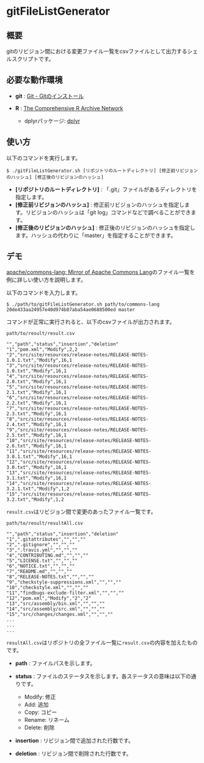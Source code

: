 # gitFileListGenerator

## 概要

gitのリビジョン間における変更ファイル一覧をcsvファイルとして出力するシェルスクリプトです。

## 必要な動作環境

- **git** : [Git - Gitのインストール](https://git-scm.com/book/ja/v1/%E4%BD%BF%E3%81%84%E5%A7%8B%E3%82%81%E3%82%8B-Git%E3%81%AE%E3%82%A4%E3%83%B3%E3%82%B9%E3%83%88%E3%83%BC%E3%83%AB)
- **R** : [The Comprehensive R Archive Network](https://cran.r-project.org/)

  - dplyrパッケージ: [dplyr](https://cran.r-project.org/web/packages/dplyr/README.html)

## 使い方

以下のコマンドを実行します。

```
$ ./gitFileListGenerator.sh [リポジトリのルートディレクトリ] [修正前リビジョンのハッシュ] [修正後のリビジョンのハッシュ]
```

- **[リポジトリのルートディレクトリ]** : 「.git」ファイルがあるディレクトリを指定します。
- **[修正前リビジョンのハッシュ]** : 修正前リビジョンのハッシュを指定します。リビジョンのハッシュは「git log」コマンドなどで調べることができます。
- **[修正後のリビジョンのハッシュ]** : 修正後のリビジョンのハッシュを指定します。ハッシュの代わりに「master」を指定することができます。

## デモ

[apache/commons-lang: Mirror of Apache Commons Lang](https://github.com/apache/commons-lang)のファイル一覧を例に詳しい使い方を説明します。

以下のコマンドを入力します。

```
$ ./path/to/gitFileListGenerator.sh path/to/commons-lang 20de433aa24957e40d974b87aba54ae0688500ed master
```

コマンドが正常に実行されると、以下のcsvファイルが出力されます。

`path/to/result/result.csv`

```
"","path","status","insertion","deletion"
"1","pom.xml","Modify",2,2
"2","src/site/resources/release-notes/RELEASE-NOTES-1.0.1.txt","Modify",16,1
"3","src/site/resources/release-notes/RELEASE-NOTES-1.0.txt","Modify",16,1
"4","src/site/resources/release-notes/RELEASE-NOTES-2.0.txt","Modify",16,1
"5","src/site/resources/release-notes/RELEASE-NOTES-2.1.txt","Modify",16,1
"6","src/site/resources/release-notes/RELEASE-NOTES-2.2.txt","Modify",16,1
"7","src/site/resources/release-notes/RELEASE-NOTES-2.3.txt","Modify",16,1
"8","src/site/resources/release-notes/RELEASE-NOTES-2.4.txt","Modify",16,1
"9","src/site/resources/release-notes/RELEASE-NOTES-2.5.txt","Modify",16,1
"10","src/site/resources/release-notes/RELEASE-NOTES-2.6.txt","Modify",16,1
"11","src/site/resources/release-notes/RELEASE-NOTES-3.0.1.txt","Modify",16,1
"12","src/site/resources/release-notes/RELEASE-NOTES-3.0.txt","Modify",16,1
"13","src/site/resources/release-notes/RELEASE-NOTES-3.1.txt","Modify",16,1
"14","src/site/resources/release-notes/RELEASE-NOTES-3.2.1.txt","Modify",1,2
"15","src/site/resources/release-notes/RELEASE-NOTES-3.2.txt","Modify",1,2
```

`result.csv`はリビジョン間で変更のあったファイル一覧です。

`path/to/result/resultAll.csv`

```
"","path","status","insertion","deletion"
"1",".gitattributes","","",""
"2",".gitignore","","",""
"3",".travis.yml","","",""
"4","CONTRIBUTING.md","","",""
"5","LICENSE.txt","","",""
"6","NOTICE.txt","","",""
"7","README.md","","",""
"8","RELEASE-NOTES.txt","","",""
"9","checkstyle-suppressions.xml","","",""
"10","checkstyle.xml","","",""
"11","findbugs-exclude-filter.xml","","",""
"12","pom.xml","Modify","2","2"
"13","src/assembly/bin.xml","","",""
"14","src/assembly/src.xml","","",""
"15","src/changes/changes.xml","","",""
...
...
...
```

`resultAll.csv`はリポジトリの全ファイル一覧に`result.csv`の内容を加えたものです。

- **path** : ファイルパスを示します。
- **status** : ファイルのステータスを示します。各ステータスの意味は以下の通りです。

  - Modify: 修正
  - Add: 追加
  - Copy: コピー
  - Rename: リネーム
  - Delete: 削除

- **insertion** : リビジョン間で追加された行数です。

- **deletion** : リビジョン間で削除された行数です。

